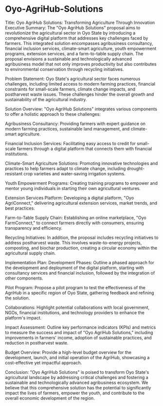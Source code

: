# Oyo-AgriHub-Solutions

Title: Oyo AgriHub Solutions: Transforming Agriculture Through Innovation
Executive Summary:
The "Oyo AgriHub Solutions" proposal aims to revolutionize the agricultural sector in Oyo State by introducing a comprehensive digital platform that addresses key challenges faced by farmers. This integrated solution encompasses agribusiness consultancy, financial inclusion services, climate-smart agriculture, youth empowerment programs, extension services, and a farm-to-table supply chain. The proposal envisions a sustainable and technologically advanced agribusiness model that not only improves productivity but also contributes to environmental conservation through recycling initiatives.

Problem Statement:
Oyo State's agricultural sector faces numerous challenges, including limited access to modern farming practices, financial constraints for small-scale farmers, climate change impacts, and postharvest waste issues. These challenges hinder the overall growth and sustainability of the agricultural industry.

Solution Overview:
"Oyo AgriHub Solutions" integrates various components to offer a holistic approach to these challenges:

Agribusiness Consultancy: Providing farmers with expert guidance on modern farming practices, sustainable land management, and climate-smart agriculture.

Financial Inclusion Services: Facilitating easy access to credit for small-scale farmers through a digital platform that connects them with financial institutions.

Climate-Smart Agriculture Solutions: Promoting innovative technologies and practices to help farmers adapt to climate change, including drought-resistant crop varieties and water-saving irrigation systems.

Youth Empowerment Programs: Creating training programs to empower and mentor young individuals in starting their own agricultural ventures.

Extension Services Platform: Developing a digital platform, "Oyo AgriConnect," delivering agricultural extension services, market trends, and best practices.

Farm-to-Table Supply Chain: Establishing an online marketplace, "Oyo FarmConnect," to connect farmers directly with consumers, ensuring transparency and efficiency.

Recycling Initiatives:
In addition, the proposal includes recycling initiatives to address postharvest waste. This involves waste-to-energy projects, composting, and biochar production, creating a circular economy within the agricultural supply chain.

Implementation Plan:
Development Phases: Outline a phased approach for the development and deployment of the digital platform, starting with consultancy services and financial inclusion, followed by the integration of other components.

Pilot Program: Propose a pilot program to test the effectiveness of the AgriHub in a specific region of Oyo State, gathering feedback and refining the solution.

Collaborations: Highlight potential collaborations with local government, NGOs, financial institutions, and technology providers to enhance the platform's impact.

Impact Assessment:
Outline key performance indicators (KPIs) and metrics to measure the success and impact of "Oyo AgriHub Solutions," including improvements in farmers' income, adoption of sustainable practices, and reduction in postharvest waste.

Budget Overview:
Provide a high-level budget overview for the development, launch, and initial operation of the AgriHub, showcasing a cost-effective yet impactful approach.

Conclusion:
"Oyo AgriHub Solutions" is poised to transform Oyo State's agricultural landscape by addressing critical challenges and fostering a sustainable and technologically advanced agribusiness ecosystem. We believe that this comprehensive solution has the potential to significantly impact the lives of farmers, empower the youth, and contribute to the overall economic development of the region.

